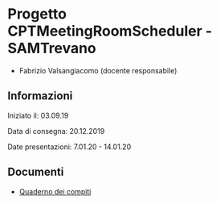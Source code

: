 # Progetto CPTMeetingRoomScheduler - SAMTrevano

- Fabrizio Valsangiacomo (docente responsabile)

## Informazioni

Iniziato il: 03.09.19

Data di consegna: 20.12.2019

Date presentazioni: 7.01.20 - 14.01.20

## Documenti

- [Quaderno dei compiti](docs/extra/CptMeetingRoomScheduler_qdc.pdf)

